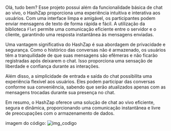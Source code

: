 Olá, tudo bem?
Esse projeto possui além da funcionalidade básica de chat ao vivo, o HashZap proporciona uma experiência intuitiva
e interativa aos usuários. Com uma interface limpa e amigável, os participantes podem enviar mensagens de texto de forma rápida e fácil. 
A utilização da biblioteca `Flet` permite uma comunicação eficiente entre o servidor e o cliente, garantindo uma resposta
instantânea às mensagens enviadas.

Uma vantagem significativa do HashZap é sua abordagem de privacidade e segurança. Como o histórico das conversas não é armazenado, 
os usuários têm a tranquilidade de que suas mensagens são efêmeras e não ficarão registradas após deixarem o chat. Isso proporciona 
uma sensação de liberdade e confiança durante as interações.

Além disso, a simplicidade de entrada e saída do chat possibilita uma experiência flexível aos usuários. 
Eles podem participar das conversas conforme sua conveniência, sabendo que serão atualizados apenas com as mensagens trocadas durante
sua presença no chat.

Em resumo, o HashZap oferece uma solução de chat ao vivo eficiente, segura e dinâmica, proporcionando uma comunicação instantânea
e livre de preocupações com o armazenamento de dados.

imagem do código: ![img_codigo](https://github.com/jhonatanthiago/aula04_chat_ao_vivo_em_python/assets/116168853/10dda25f-e627-496a-b84b-a3dadf649c28)
